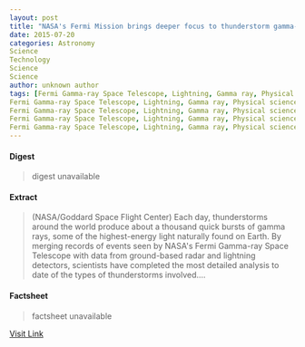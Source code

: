 ```yaml
---
layout: post
title: "NASA's Fermi Mission brings deeper focus to thunderstorm gamma-rays"
date: 2015-07-20
categories: Astronomy
Science
Technology
Science
Science
author: unknown author
tags: [Fermi Gamma-ray Space Telescope, Lightning, Gamma ray, Physical sciences, Applied and interdisciplinary physics, Nature, Physical phenomena, Meteorology
Fermi Gamma-ray Space Telescope, Lightning, Gamma ray, Physical sciences, Applied and interdisciplinary physics, Nature, Physical phenomena, Meteorology
Fermi Gamma-ray Space Telescope, Lightning, Gamma ray, Physical sciences, Applied and interdisciplinary physics, Nature, Physical phenomena, Meteorology
Fermi Gamma-ray Space Telescope, Lightning, Gamma ray, Physical sciences, Applied and interdisciplinary physics, Nature, Physical phenomena, Meteorology
Fermi Gamma-ray Space Telescope, Lightning, Gamma ray, Physical sciences, Applied and interdisciplinary physics, Nature, Physical phenomena, Meteorology]
---
```



#### Digest
>digest unavailable

#### Extract
>(NASA/Goddard Space Flight Center) Each day, thunderstorms around the world produce about a thousand quick bursts of gamma rays, some of the highest-energy light naturally found on Earth. By merging records of events seen by NASA's Fermi Gamma-ray Space Telescope with data from ground-based radar and lightning detectors, scientists have completed the most detailed analysis to date of the types of thunderstorms involved....

#### Factsheet
>factsheet unavailable

[Visit Link](http://www.eurekalert.org/pub_releases/2014-12/nsfc-nfm121514.php)


